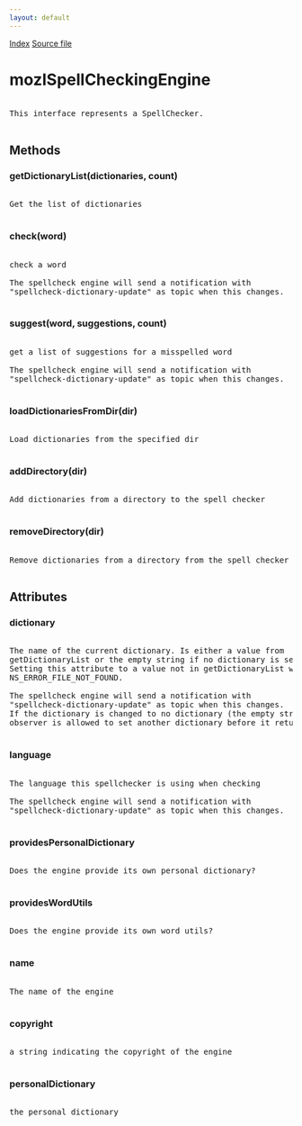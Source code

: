 ```yaml
---
layout: default
---
```

<div id='links'><a href="../index.html">Index</a>
<a href="http://dxr.mozilla.org/mozilla-central/source/extensions/spellcheck/idl/mozISpellCheckingEngine.idl">Source file</a>
</div>

# mozISpellCheckingEngine #
<pre>  
This interface represents a SpellChecker.  
  
</pre>
## Methods ##

### getDictionaryList(dictionaries, count) ###
<pre>  
Get the list of dictionaries  
  
</pre>
### check(word) ###
<pre>  
check a word  
  
The spellcheck engine will send a notification with  
"spellcheck-dictionary-update" as topic when this changes.  
  
</pre>
### suggest(word, suggestions, count) ###
<pre>  
get a list of suggestions for a misspelled word  
  
The spellcheck engine will send a notification with  
"spellcheck-dictionary-update" as topic when this changes.  
  
</pre>
### loadDictionariesFromDir(dir) ###
<pre>  
Load dictionaries from the specified dir  
  
</pre>
### addDirectory(dir) ###
<pre>  
Add dictionaries from a directory to the spell checker  
  
</pre>
### removeDirectory(dir) ###
<pre>  
Remove dictionaries from a directory from the spell checker  
  
</pre>
## Attributes ##

### dictionary ###
<pre>  
The name of the current dictionary. Is either a value from  
getDictionaryList or the empty string if no dictionary is selected.  
Setting this attribute to a value not in getDictionaryList will throw  
NS_ERROR_FILE_NOT_FOUND.  
  
The spellcheck engine will send a notification with  
"spellcheck-dictionary-update" as topic when this changes.  
If the dictionary is changed to no dictionary (the empty string), an  
observer is allowed to set another dictionary before it returns.  
  
</pre>
### language ###
<pre>  
The language this spellchecker is using when checking  
  
The spellcheck engine will send a notification with  
"spellcheck-dictionary-update" as topic when this changes.  
  
</pre>
### providesPersonalDictionary ###
<pre>  
Does the engine provide its own personal dictionary?  
  
</pre>
### providesWordUtils ###
<pre>  
Does the engine provide its own word utils?  
  
</pre>
### name ###
<pre>  
The name of the engine  
  
</pre>
### copyright ###
<pre>   
a string indicating the copyright of the engine  
  
</pre>
### personalDictionary ###
<pre>  
the personal dictionary  
  
</pre>
